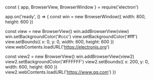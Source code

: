 const { app, BrowserView, BrowserWindow } = require('electron')

app.on('ready', () => {
  const win = new BrowserWindow({ width: 800, height: 600 })

  const view = new BrowserView()
  win.addBrowserView(view)
  win.setBackgroundColor('#ccc')
  view.setBackgroundColor('#fff')
  view.setBounds({ x: 0, y: 0, width: 600, height: 600 })
  view.webContents.loadURL('https://electronjs.org')

  const view2 = new BrowserView()
  win.addBrowserView(view2)
  view2.setBackgroundColor('#FFFFFF')
  view2.setBounds({ x: 200, y: 0, width: 600, height: 600 })
  view2.webContents.loadURL('https://www.qq.com')
})

